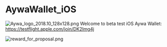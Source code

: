 
# AywaWallet_iOS
![Aywa_logo_2018.10_128x128.png](https://bitbucket.org/repo/5qG9MaR/images/1464550061-Aywa_logo_2018.10_128x128.png)
Welcome to beta test iOS Aywa Wallet: https://testflight.apple.com/join/DK2Img4j


![reward_for_proposal.png](http://getaywa.org/wp-content/uploads/2018/10/reward_for_proposal.png)
